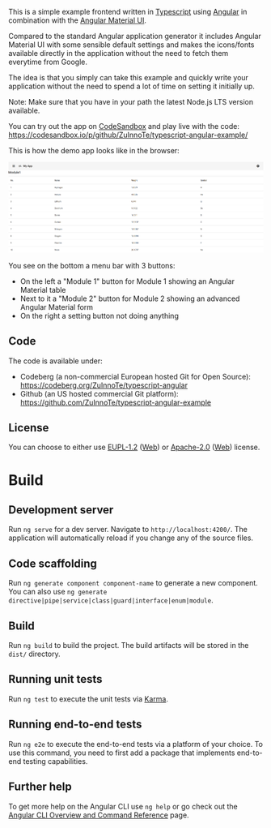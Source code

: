 This is a simple example frontend written in [Typescript](https://www.typescriptlang.org/) using [Angular](https://angular.io/) in combination with the [Angular Material UI](https://material.angular.io/).

Compared to the standard Angular application generator it includes Angular Material UI with some sensible default settings and makes the icons/fonts available directly in the application without the need to fetch them everytime from Google.

The idea is that you simply can take this example and quickly write your application without the need to spend a lot of time on setting it initially up.

Note: Make sure that you have in your path the latest Node.js LTS version available.

You can try out the app on [CodeSandbox](https://codesandbox.io/) and play live with the code: https://codesandbox.io/p/github/ZuInnoTe/typescript-angular-example/

This is how the demo app looks like in the browser:

![Screenshot of Demo App](docs/img/demoapp.png)



You see on the bottom a menu bar with 3 buttons:

- On the left a "Module 1" button for Module 1 showing an Angular Material table
- Next to it a "Module 2" button for Module 2 showing an advanced Angular Material form
- On the right a setting button not doing anything




## Code

The code is available under:

- Codeberg (a non-commercial European hosted Git for Open Source): https://codeberg.org/ZuInnoTe/typescript-angular
- Github (an US hosted commercial Git platform): https://github.com/ZuInnoTe/typescript-angular-example

## License

You can choose to either use [EUPL-1.2](./LICENSE-EUPL-1.2) ([Web](https://spdx.org/licenses/EUPL-1.2.html)) or [Apache-2.0](./LICENSE-Apache-2.0) ([Web](https://spdx.org/licenses/Apache-2.0.html)) license.

# Build

## Development server

Run `ng serve` for a dev server. Navigate to `http://localhost:4200/`. The application will automatically reload if you change any of the source files.

## Code scaffolding

Run `ng generate component component-name` to generate a new component. You can also use `ng generate directive|pipe|service|class|guard|interface|enum|module`.

## Build

Run `ng build` to build the project. The build artifacts will be stored in the `dist/` directory.

## Running unit tests

Run `ng test` to execute the unit tests via [Karma](https://karma-runner.github.io).

## Running end-to-end tests

Run `ng e2e` to execute the end-to-end tests via a platform of your choice. To use this command, you need to first add a package that implements end-to-end testing capabilities.

## Further help

To get more help on the Angular CLI use `ng help` or go check out the [Angular CLI Overview and Command Reference](https://angular.io/cli) page.
